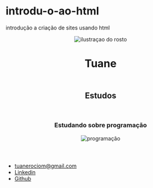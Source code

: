 # introdu-o-ao-html
introdução a criação de sites usando html
<!DOCTYPE html>
<html>
    <head>
        <meta charset="utf-8">
        <title>Tuane</title>
    </head>
    <body>
        <header>
            <img src= "tuane.jpeg" alt= "ilustraçao do rosto">
            <h1> Tuane</h1>
            </header>
            <section>
                <header>
                    <h2>Estudos</h2>
                    </header>
                    <article>
                        <header>
                            <h3>Estudando sobre programação</h3>
                            <img src="th.jpg" alt="programação"
                        </header>
                        <p>
                           <a href="www.linkedin.com/in/tuanemarangoni" target="_blank"></a>
                            <a href= "mailto: tuanerociom@gmail.com"
                              Meu nome é Tuane, e estou testando meus conhecimentos em progrmação,
                            estou estudando todos os dias sobre programação, e colocando em pratica 
                            aqui no GITHUB, os conteúdos aprendidos em aulas na plataforma DIO.
                        </p>
                    </article>
            </section>
            <footer>
                <ul>
                    <li>
                        <a href="mailto:tuanerociom@gmail.com">tuanerociom@gmail.com</a>
                    </li>
                    <li>
                        <a href="www.linkedin.com/in/tuanemarangoni" target="_blank">Linkedin</a>
                    </li>
                    <li>
                        <a href="https://github.com/tuane2503" target="_blank">Github</a>
                    </li>
                </ul>
            </footer>
        </header>
    </body>
</html>

